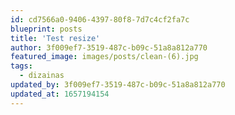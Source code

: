 ```yaml
---
id: cd7566a0-9406-4397-80f8-7d7c4cf2fa7c
blueprint: posts
title: 'Test resize'
author: 3f009ef7-3519-487c-b09c-51a8a812a770
featured_image: images/posts/clean-(6).jpg
tags:
  - dizainas
updated_by: 3f009ef7-3519-487c-b09c-51a8a812a770
updated_at: 1657194154
---
```

